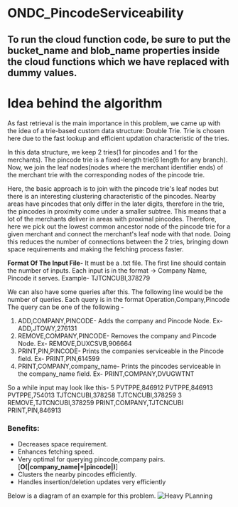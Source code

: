# ONDC_PincodeServiceability

## To run the cloud function code, be sure to put the bucket_name and blob_name properties inside the cloud functions which we have replaced with dummy values.  

# Idea behind the algorithm
As fast retrieval is the main importance in this problem, we came up with the idea of a trie-based custom data structure: Double Trie. Trie is chosen here due to the fast lookup and efficient updation characteristic of the tries.

In this data structure, we keep 2 tries(1 for pincodes and 1 for the merchants). The pincode trie is a fixed-length trie(6 length for any branch). Now, we join the leaf nodes(nodes where the merchant identifier ends) of the merchant trie with the corresponding nodes of the pincode trie.

Here, the basic approach is to join with the pincode trie's leaf nodes but there is an interesting clustering characteristic of the pincodes. Nearby areas have pincodes that only differ in the later digits, therefore in the trie, the pincodes in proximity come under a smaller subtree. This means that a lot of the merchants deliver in areas with proximal pincodes. Therefore, here we pick out the lowest common ancestor node of the pincode trie for a given merchant and connect the merchant's leaf node with that node. Doing this reduces the number of connections between the 2 tries, bringing down space requirements and making the fetching process faster. 


**Format Of The Input File-**
It must be a .txt file.
The first line should contain the number of inputs.
Each input is in the format -> Company Name, Pincode it serves. Example- TJTCNCUBI,378279

We can also have some queries after this. The following line would be the number of queries.
Each query is in the format Operation,Company,Pincode
The query can be one of the following - 
1. ADD,COMPANY,PINCODE- Adds the company and Pincode Node. Ex- ADD,JTOWY,276131
2. REMOVE,COMPANY,PINCODE- Removes the company and Pincode Node. Ex- REMOVE,DUXCSVB,906664
3. PRINT,PIN,PINCODE- Prints the companies serviceable in the Pincode field. Ex- PRINT,PIN,614599
4. PRINT,COMPANY,company_name- Prints the pincodes serviceable in the company_name field. Ex- PRINT,COMPANY,DVUGWTNT

So a while input may look like this-
5
PVTPPE,846912
PVTPPE,846913
PVTPPE,754013
TJTCNCUBI,378258
TJTCNCUBI,378259
3
REMOVE,TJTCNCUBI,378259
PRINT,COMPANY,TJTCNCUBI
PRINT,PIN,846913

### Benefits:
  * Decreases space requirement.
  * Enhances fetching speed.
  * Very optimal for querying pincode,company pairs. [**O(|company_name|+|pincode|)**]
  * Clusters the nearby pincodes efficiently.
  * Handles insertion/deletion updates very efficiently


Below is a diagram of an example for this problem.
![Heavy PLanning](https://github.com/kabirrajsingh/ondc_pincodeServiceability/assets/46425134/eb17dec9-9235-4e18-a62b-81194800f550)

